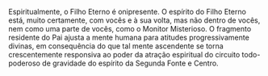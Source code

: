 ﻿Espiritualmente, o Filho Eterno é onipresente. O espírito do Filho Eterno está, muito certamente, com vocês e à sua volta, mas não dentro de vocês, nem como uma parte de vocês, como o Monitor Misterioso. O fragmento residente do Pai ajusta a mente humana para atitudes progressivamente divinas, em consequência do que tal mente ascendente se torna crescentemente responsiva ao poder da atração espiritual do circuito todo-poderoso de gravidade do espírito da Segunda Fonte e Centro.